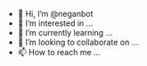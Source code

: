 - 👋 Hi, I’m @neganbot
- 👀 I’m interested in ...
- 🌱 I’m currently learning ...
- 💞️ I’m looking to collaborate on ...
- 📫 How to reach me ...

<!---
neganbot/neganbot is a ✨ special ✨ repository because its `README.md` (this file) appears on your GitHub profile.
You can click the Preview link to take a look at your changes.
--->
